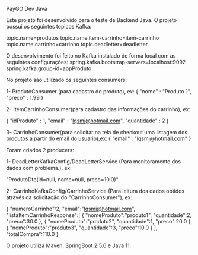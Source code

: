 PayGO Dev Java

Este projeto foi desenvolvido para o teste de Backend Java. 
O projeto possui os seguintes topicos Kafka:


topic.name=produtos
topic.name.item-carrinho=item-carrinho
topic.name.carrinho=carrinho
topic.deadletter=deadletter

O desenvolvimento foi feito no Kafka instalado de forma local com as seguintes configurações:
spring.kafka.bootstrap-servers=localhost:9092
spring.kafka.group-id=appProduto

No projeto são utilizado os seguintes consumers:

1- ProdutoConsumer (para cadastro do produto), ex:
{
"nome" : "Produto 1",
"preco" : 1.99
}

2- ItemCarrinhoConsumer(para cadastro das informações do carrinho), ex:

{
"idProduto" : 1,
"email" : "lqsmj@hotmail.com",
"quantidade" : 2
}

3- CarrinhoConsumer(para solicitar na tela de checkout uma listagem dos produtos a partir do email do usuario),ex:
{
"email" : "lqsmj@hotmail.com"
}


Foram criados 2 producers:

1- DeadLetterKafkaConfig/DeadLetterService (Para monitoramento dos dados com problema.), ex:

"ProdutoDto(id=null, nome=null, preco=10.0)"



2- CarrinhoKafkaConfig/CarrinhoService (Para leitura dos dados obtidos através da solicitação do "CarrinhoConsumer"), ex:

{
"numeroCarrinho":2,
"email":"lqsmj@hotmail.com",
"listaItemCarrinhoResponse":[
{
"nomeProduto":"produto1",
"quantidade":2,
"preco":30.0
},
{
"nomeProduto":"produto2",
"quantidade":1,
"preco":20.0
},
{
"nomeProduto":"produto3",
"quantidade":3,
"preco":10.0
}
],
"totalCompra":110.0
}

O projeto utiliza Maven, SpringBoot 2.5.6 e Java 11.
